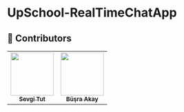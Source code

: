 # UpSchool-RealTimeChatApp

## 🎯 Contributors
<table>
  <tr>
    <td align="center"><a href="https://www.linkedin.com/in/sevgitut/"><img src="https://avatars.githubusercontent.com/u/112586969?v=4" width="100px;" alt=""/><br /><sub><b>Sevgi Tut</b></sub></a><br /></td>
    <td align="center"><a href="https://www.linkedin.com/in/busraakay/"><img src="https://avatars.githubusercontent.com/u/61781887?v=4" width="100px;" alt=""/><br /><sub><b>Büşra Akay</b></sub></a><br /></td>
    
  </tr>
</table>
